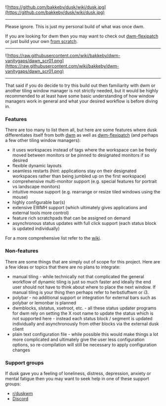 ![https://github.com/bakkeby/dusk/wiki/dusk.jpg](https://github.com/bakkeby/dusk/wiki/dusk.jpg)

---

Please ignore. This is just my personal build of what was once dwm.

If you are looking for dwm then you may want to check out
[dwm-flexipatch](https://github.com/bakkeby/dwm-flexipatch/) or just build your own
[from scratch](https://dwm.suckless.org/).

---

![https://raw.githubusercontent.com/wiki/bakkeby/dwm-vanitygaps/dawn_scr01.png](https://raw.githubusercontent.com/wiki/bakkeby/dwm-vanitygaps/dawn_scr01.png)

---

That said if you do decide to try this build out then familiarity with dwm or another tiling window
manager is not strictly needed, but it would be highly recommended to at least have some basic
understanding of how window managers work in general and what your desired workflow is before diving
in.

### Features

There are too many to list them all, but here are some features where dusk differentiates itself
from both [dwm](https://dwm.suckless.org/) as well as
[dwm-flexipatch](https://github.com/bakkeby/dwm-flexipatch/) (and perhaps a few other tiling window
managers):

- it uses workspaces instead of tags where the workspace can be freely moved between monitors or be
  pinned to designated monitors if so desired
- flexible dynamic layouts
- seamless restarts (hint: applications stay on their designated workspaces rather than being
  jumbled up on the first workspace)
- comprehensive multi-monitor support (e.g. special features for portrait vs landscape monitors)
- intuitive mouse support (e.g. rearrange or resize tiled windows using the mouse)
- highly configurable bar(s)
- extensive EWMH support (which ultimately gives applications and external tools more control)
- feature rich scratchpads that can be assigned on demand
- asynchronous status updates with full click support (each status block is updated individually)

For a more comprehensive list refer to the [wiki](https://github.com/bakkeby/dusk/wiki).

### Non-features

There are some things that are simply out of scope for this project. Here are a few ideas or topics
that there are no plans to integrate:

- manual tiling - while technically not that complicated the general workflow of dynamic tiling is
  just so much faster and ideally the end user should not have to think about where to place the
  next window. If manual tiling is your thing then perhaps refer to herbstluftwm or i3.
- polybar - no additional support or integration for external bars such as polybar or lemonbar is
  planned
- dwmblocks, slstatus, xsetroot, etc. - all these status updater programs for dwm rely on setting
  the X root name to update the status which is not supported here - instead each status block /
  segment is updated individually and asynchronously from other blocks via the external dusk client
- plain text configuration file - while possible this would make things a lot more complicated and
  ultimately give the user less configuration options, so re-compilation will still be necessary to
  apply configuration changes

### Support groups

If dusk gave you a feeling of loneliness, distress, depression, anxiety or mental fatigue then you
may want to seek help in one of these support groups:

   - [r/duskwm](https://www.reddit.com/r/duskwm/)
   - [Discord](https://discord.gg/DMA7BDc4RA)
